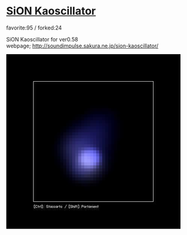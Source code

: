 # [SiON Kaoscillator](http://wonderfl.net/c/ijJj)

favorite:95 / forked:24

SiON Kaoscillator for ver0.58  
webpage; http://soundimpulse.sakura.ne.jp/sion-kaoscillator/

![thumbnail](./thumbnail.jpg)
